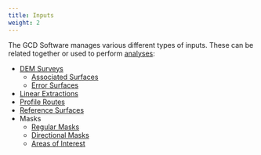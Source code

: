 ```yaml
---
title: Inputs
weight: 2
---
```


The GCD Software manages various different types of inputs. These can be related together or used to perform [analyses]({{site.baseurl}}/Help/Analyses):

* [DEM Surveys]({{site.baseurl}}/Help/Inputs/dem-surveys)
    * [Associated Surfaces]({{site.baseurl}}/Help/Inputs/associated-surfaces)
    * [Error Surfaces]({{site.baseurl}}/Help/Inputs/error-surfaces)
* [Linear Extractions]({{site.baseurl}}/Help/Inputs/linear-extractions)
* [Profile Routes]({{site.baseurl}}/Help/Inputs/profile-routes)
* [Reference Surfaces]({{site.baseurl}}/Help/Inputs/reference-surfaces)
* Masks
    * [Regular Masks]({{site.baseurl}}/Help/Inputs/Masks/regular-masks)  
    * [Directional Masks]({{site.baseurl}}/Help/Inputs/Masks/directional-masks) 
    * [Areas of Interest]({{site.baseurl}}/Help/Inputs/Masks/aoi)
  